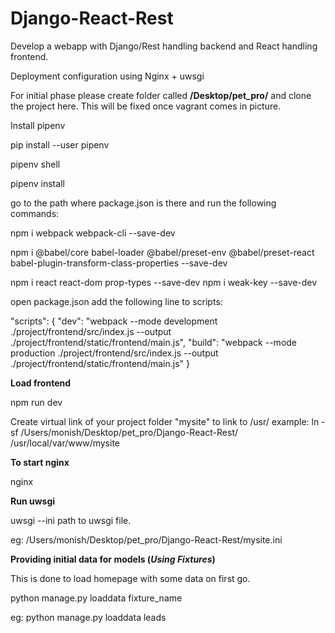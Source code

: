 # Django-React-Rest

Develop a webapp with Django/Rest handling backend and React handling frontend.

Deployment configuration using Nginx + uwsgi

For initial phase please create folder called <strong>/Desktop/pet_pro/</strong> and clone the project here. This will be fixed once vagrant comes in picture.

Install pipenv

pip install --user pipenv

pipenv shell

pipenv install


go to the path where package.json is there
and run the following commands:

npm i webpack webpack-cli --save-dev

npm i @babel/core babel-loader @babel/preset-env @babel/preset-react babel-plugin-transform-class-properties --save-dev

npm i react react-dom prop-types --save-dev
npm i weak-key --save-dev


open package.json
add the following line to scripts:


"scripts": {
  "dev": "webpack --mode development ./project/frontend/src/index.js --output ./project/frontend/static/frontend/main.js",
  "build": "webpack --mode production ./project/frontend/src/index.js --output ./project/frontend/static/frontend/main.js"
}


<strong> Load frontend </strong>

npm run dev

Create virtual link of your project folder "mysite" to link to /usr/
example:
ln -sf /Users/monish/Desktop/pet_pro/Django-React-Rest/ /usr/local/var/www/mysite



<strong> To start nginx </strong>

nginx

<strong> Run uwsgi </strong>

uwsgi --ini path to uwsgi file.

eg: /Users/monish/Desktop/pet_pro/Django-React-Rest/mysite.ini

<strong>Providing initial data for models (<i>Using Fixtures</i>)</strong>

This is done to load homepage with some data on first go.

python manage.py loaddata fixture_name

eg: python manage.py loaddata leads
